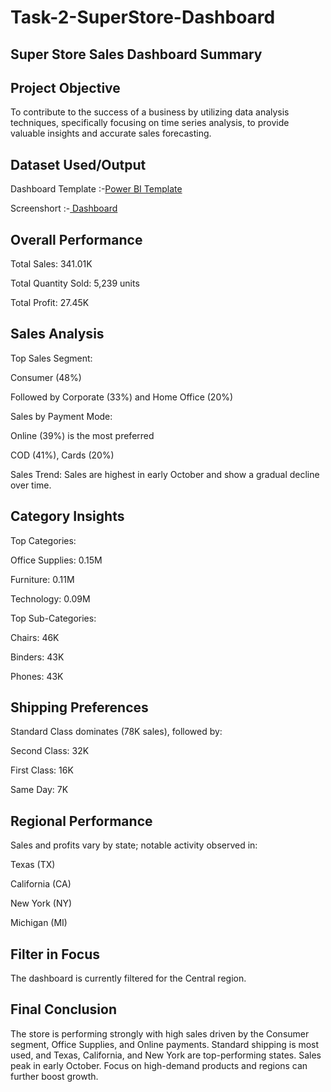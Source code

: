 # Task-2-SuperStore-Dashboard
## Super Store Sales Dashboard Summary
## Project Objective
To contribute to the success of a business by utilizing data analysis techniques, specifically focusing on time series analysis, to provide valuable insights and accurate sales forecasting.
## Dataset Used/Output
Dashboard Template :-<a href= "https://github.com/Comhek0369/Task-2-SuperStore-Dashboard/blob/main/Super_Store_Dashboard.pbit">Power BI Template </a>

Screenshort :-<a href= "https://github.com/Comhek0369/Task-2-SuperStore-Dashboard/blob/main/DashBoard%20SS.png"> Dashboard </a>
## Overall Performance
Total Sales: 341.01K

Total Quantity Sold: 5,239 units

Total Profit: 27.45K

## Sales Analysis
Top Sales Segment:

Consumer (48%)

Followed by Corporate (33%) and Home Office (20%)

Sales by Payment Mode:

Online (39%) is the most preferred

COD (41%), Cards (20%)

Sales Trend: Sales are highest in early October and show a gradual decline over time.

## Category Insights
Top Categories:

Office Supplies: 0.15M

Furniture: 0.11M

Technology: 0.09M

Top Sub-Categories:

Chairs: 46K

Binders: 43K

Phones: 43K

## Shipping Preferences
Standard Class dominates (78K sales), followed by:

Second Class: 32K

First Class: 16K

Same Day: 7K

## Regional Performance
Sales and profits vary by state; notable activity observed in:

Texas (TX)

California (CA)

New York (NY)

Michigan (MI)

## Filter in Focus
The dashboard is currently filtered for the Central region.
## Final Conclusion
The store is performing strongly with high sales driven by the Consumer segment, Office Supplies, and Online payments. Standard shipping is most used, and Texas, California, and New York are top-performing states. Sales peak in early October. Focus on high-demand products and regions can further boost growth.

